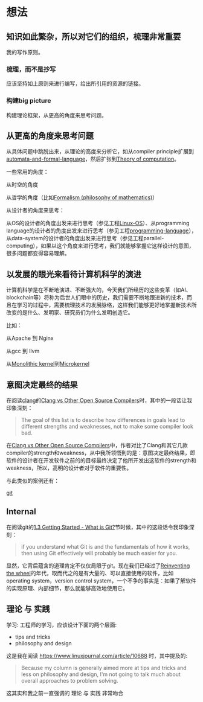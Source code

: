 # 想法

## 知识如此繁杂，所以对它们的组织，梳理非常重要

我的写作原则。

### 梳理，而不是抄写

应该坚持如上原则来进行编写，给出所引用的资源的链接。

### 构建big picture

构建理论框架，从更高的角度来思考问题。



## 从更高的角度来思考问题

从具体问题中跳脱出来，从理论的高度来分析它，如从compiler principle扩展到[automata-and-formal-language](https://dengking.github.io/automata-and-formal-language/)，然后扩张到[Theory of computation](https://en.wikipedia.org/wiki/Theory_of_computation)。

一些常用的角度：

从时空的角度

从哲学的角度（比如[Formalism (philosophy of mathematics)](https://en.wikipedia.org/wiki/Formalism_(philosophy_of_mathematics))）

从设计者的角度来思考：

从OS的设计者的角度出发来进行思考（参见工程[Linux-OS](https://dengking.github.io/Linux-OS/)）、从programming language的设计者的角度出发来进行思考（参见工程[programming-language](https://dengking.github.io/programming-language/)），从data-system的设计者的角度出发来进行思考（参见工程parallel-computing），如果以这个角度来进行思考，我们就能够掌握它这样设计的意图，很多问题都变得容易理解。



## 以发展的眼光来看待计算机科学的演进

计算机科学是在不断地演进、不断强大的，今天我们所经历的这些变革（如AI、blockchain等）将称为后世人们眼中的历史，我们需要不断地跟进新的技术，而且在学习的过程中，需要梳理技术的发展脉络，这样我们能够更好地掌握新技术所改变的是什么、发明家、研究员们为什么发明创造它。

比如：

从Apache 到 Nginx

从gcc 到 llvm

从[Monolithic kernel](https://en.wikipedia.org/wiki/Monolithic_kernel)到[Microkernel](https://en.wikipedia.org/wiki/Microkernel)



## 意图决定最终的结果

在阅读[clang](http://clang.llvm.org/)的[Clang vs Other Open Source Compilers](https://clang.llvm.org/comparison.html)时，其中的一段话让我印象深刻：

> The goal of this list is to describe how differences in goals lead to different strengths and weaknesses, not to make some compiler look bad. 

在[Clang vs Other Open Source Compilers](https://clang.llvm.org/comparison.html)中，作者对比了Clang和其它几款compiler的strength和weakness，从中我所领悟到的是：意图决定最终结果，即软件的设计者在开发软件之前的的目标最终决定了他所开发出这软件的strength和weakness，所以，高明的设计者对于软件的重要性。

与此类似的案例还有：

[git](https://en.wikipedia.org/wiki/Git)

## Internal

在阅读git的[1.3 Getting Started - What is Git?](https://git-scm.com/book/en/v2/Getting-Started-What-is-Git%3F)节时候，其中的这段话令我印象深刻：

> if you understand what Git is and the fundamentals of how it works, then using Git effectively will probably be much easier for you. 


显然，它背后蕴含的道理肯定不仅仅局限于git。现在我们已经过了[Reinventing the wheel](https://zh.wikipedia.org/zh-hans/%E9%87%8D%E9%80%A0%E8%BD%AE%E5%AD%90)的年代，取而代之的是有大量的、可以直接使用的软件，比如operating system，version control system，一个不争的事实是：如果了解软件的实现原理、内部细节，那么就能够高效地使用它。



## 理论 与 实践



学习: 工程师的学习，应该设计下面的两个层面:

- tips and tricks
- philosophy and design

这是我在阅读 https://www.linuxjournal.com/article/10688 时，其中提及的:

> Because my column is generally aimed more at tips and tricks and less on philosophy and design, I'm not going to talk much about overall approaches to problem solving.

这其实和我之前一直强调的 理论 与 实践 非常吻合